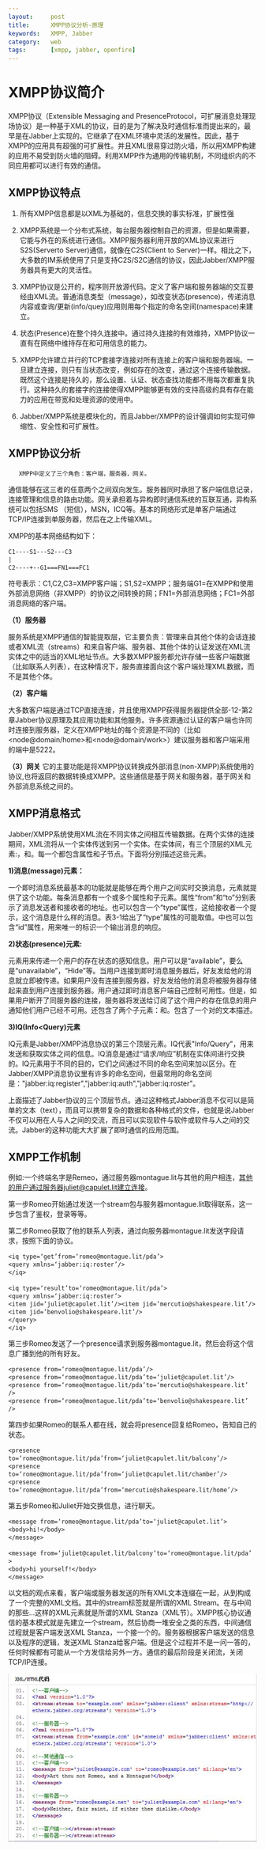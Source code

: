 ```yaml
---
layout:     post
title:      XMPP协议分析-原理 
keywords:   XMPP, Jabber
category:   web 
tags:		[xmpp, jabber, openfire]
---
```


# XMPP协议简介 #

XMPP协议（Extensible Messaging and PresenceProtocol，可扩展消息处理现场协议）是一种基于XML的协议，目的是为了解决及时通信标准而提出来的，最早是在Jabber上实现的。它继承了在XML环境中灵活的发展性。因此，基于XMPP的应用具有超强的可扩展性。并且XML很易穿过防火墙，所以用XMPP构建的应用不易受到防火墙的阻碍。利用XMPP作为通用的传输机制，不同组织内的不同应用都可以进行有效的通信。
 
## XMPP协议特点 ##

1. 所有XMPP信息都是以XML为基础的，信息交换的事实标准，扩展性强

2. XMPP系统是一个分布式系统，每台服务器控制自己的资源，但是如果需要，它能与外在的系统进行通信。XMPP服务器利用开放的XML协议来进行S2S(Serverto Server)通信，就像在C2S(Client to Server)一样。相比之下，大多数的IM系统使用了只是支持C2S/S2C通信的协议，因此Jabber/XMPP服务器具有更大的灵活性。

3. XMPP协议是公开的，程序则开放源代码。定义了客户端和服务器端的交互要经由XML流。普通消息类型（message），如改变状态(presence)，传递消息内容或查询/更新(info/quey)应用则用每个指定的命名空间(namespace)来建立。

4. 状态(Presence)在整个持久连接中。通过持久连接的有效维持，XMPP协议一直有在网络中维持存在和可用信息的能力。

5. XMPP允许建立并行的TCP套接字连接对所有连接上的客户端和服务器端。一旦建立连接，则只有当状态改变，例如存在的改变，通过这个连接传输数据。既然这个连接是持久的，那么设置、认证、状态查找功能都不用每次都重复执行。这种持久的套接字的连接使得XMPP能够更有效的支持高级的具有存在能力的应用在带宽和处理资源的使用中。

6. Jabber/XMPP系统是模块化的，而且Jabber/XMPP的设计强调如何实现可伸缩性、安全性和可扩展性。
 
## XMPP协议分析 ##

       XMPP中定义了三个角色：客户端，服务器，网关。
通信能够在这三者的任意两个之间双向发生。服务器同时承担了客户端信息记录，连接管理和信息的路由功能。网关承担着与异构即时通信系统的互联互通，异构系统可以包括SMS
（短信），MSN，ICQ等。基本的网络形式是单客户端通过TCP/IP连接到单服务器，然后在之上传输XML。
 
XMPP的基本网络结构如下：

    C1----S1---S2---C3
    |
    C2----+--G1===FN1===FC1

符号表示：C1,C2,C3=XMPP客户端；S1,S2=XMPP；服务端G1=在XMPP和使用外部消息网络（非XMPP）的协议之间转换的网；FN1=外部消息网络；FC1=外部消息网络的客户端。
 
**（1）服务器**

服务系统是XMPP通信的智能提取层，它主要负责：管理来自其他个体的会话连接或者XML流（streams）和来自客户端、服务器、其他个体的认证发送在XML流实体之中的适当的XML地址节点。大多数XMPP服务都允许存储一些客户端数据（比如联系人列表），在这种情况下，服务直接面向这个客户端处理XML数据，而不是其他个体。

**（2）客户端**

大多数客户端是通过TCP直接连接，并且使用XMPP获得服务器提供全部-12-第2章Jabber协议原理及其应用功能和其他服务。许多资源通过认证的客户端也许同时连接到服务器，定义在XMPP地址的每个资源是不同的（比如<node@domain/home>和<node@domain/work>）建议服务器和客户端采用的端中是5222。

**（3）网关**
它的主要功能是将XMPP协议转换成外部消息(non-XMPP)系统使用的协议,也将返回的数据转换成XMPP。这些通信是基于网关和服务器，基于网关和外部消息系统之间的。
 
## XMPP消息格式 ##

Jabber/XMPP系统使用XML流在不同实体之间相互传输数据。在两个实体的连接期间，XML流将从一个实体传送到另一个实体。在实体间，有三个顶层的XML元素:<message/>，<presence/>和<iq/>。每一个都包含属性和子节点。下面将分别描述这些元素。

**1)消息(message)元素：**

一个即时消息系统最基本的功能就是能够在两个用户之间实时交换消息，<message/>元素就提供了这个功能。每条消息都有一个或多个属性和子元素。属性“from”和“to”分别表示了消息发送者和接收者的地址。<message/>也可以包含一个“type”属性，这给接收者一个提示，这个消息是什么样的消息。表3-1给出了“type”属性的可能取值。<message/>中也可以包含“id”属性，用来唯一的标识一个输出消息的响应。

**2)状态(presence)元素:**

<presence/>元素用来传递一个用户的存在状态的感知信息。用户可以是“available”，要么是“unavailable”，“Hide”等。当用户连接到即时消息服务器后，好友发给他的消息就立即被传递。如果用户没有连接到服务器，好友发给他的消息将被服务器存储起来直到用户连接到服务器。用户通过即时消息客户端自己控制可用性。但是，如果用户断开了同服务器的连接，服务器将发送给订阅了这个用户的存在信息的用户通知他们用户已经不可用。<presence/>还包含了两个子元素：<show/>和<status/>。<status>包含了一个对<show/>的文本描述。

**3)IQ(Info<Query)元素**

IQ元素是Jabber/XMPP消息协议的第三个顶层元素。IQ代表"Info/Query"，用来发送和获取实体之间的信息。IQ消息是通过“请求/响应”机制在实体间进行交换的。IQ元素用于不同的目的，它们之间通过不同的命名空间来加以区分。在Jabber/XMPP消息协议里有许多的命名空间，但最常用的命名空间是："jabber:iq:register","jabber:iq:auth","jabber:iq:roster"。

上面描述了Jabber协议的三个顶层节点。通过这种格式Jabber消息不仅可以是简单的文本（text），而且可以携带复杂的数据和各种格式的文件，也就是说Jabber不仅可以用在人与人之间的交流，而且可以实现软件与软件或软件与人之间的交流。Jabber的这种功能大大扩展了即时通信的应用范围。

## XMPP工作机制 ##

例如:一个终端名字是Remeo，通过服务器montague.lit与其他的用户相连，其他的用户通过服务器juliet@capulet.lit建立连接。

第一步Romeo开始通过发送一个stream包与服务器montague.lit取得联系，这一步包含了鉴权，登录等等。

第二步Romeo获取了他的联系人列表，通过向服务器montague.lit发送<iq/>字段请求，按照下面的协议。

    <iq type=‘get’from=‘romeo@montague.lit/pda’>
    <query xmlns=‘jabber:iq:roster’/>
    </iq>

    <iq type=‘result’to=‘romeo@montague.lit/pda’>
    <query xmlns=‘jabber:iq:roster’>
    <item jid=‘juliet@capulet.lit’/><item jid=‘mercutio@shakespeare.lit’/>
    <item jid=‘benvolio@shakespeare.lit’/>
    </query>
    </iq>

第三步Romeo发送了一个presence请求到服务器montague.lit，然后会将这个信息广播到他的所有好友。

    <presence from=‘romeo@montague.lit/pda’/>
    <presence from=‘romeo@montague.lit/pda’to=‘juliet@capulet.lit’/>
    <presence from=‘romeo@montague.lit/pda’to=‘mercutio@shakespeare.lit’
    />
    <presence from=‘romeo@montague.lit/pda’to=‘benvolio@shakespeare.lit’
    />

第四步如果Romeo的联系人都在线，就会将presence回复给Romeo，告知自己的状态。

    <presence to=‘romeo@montague.lit/pda’from=‘juliet@capulet.lit/balcony’/>
    <presence to=‘romeo@montague.lit/pda’from=‘juliet@capulet.lit/chamber’/>
    <presence to=‘romeo@montague.lit/pda’from=‘mercutio@shakespeare.lit/home’/>

第五步Romeo和Juliet开始交换信息，进行聊天。
    
    <message from=‘romeo@montague.lit/pda’to=‘juliet@capulet.lit’>
    <body>hi!</body>
    </message>

    <message from=‘juliet@capulet.lit/balcony’to=‘romeo@montague.lit/pda’
  	> 
    <body>hi yourself!</body>
    </message>
 

以文档的观点来看，客户端或服务器发送的所有XML文本连缀在一起，从<stream>到</stream>构成了一个完整的XML文档。其中的stream标签就是所谓的XML Stream。在<stream>与</stream>中间的那些<message>...</message>这样的XML元素就是所谓的XML Stanza（XML节）。XMPP核心协议通信的基本模式就是先建立一个stream，然后协商一堆安全之类的东西，中间通信过程就是客户端发送XML Stanza，一个接一个的。服务器根据客户端发送的信息以及程序的逻辑，发送XML Stanza给客户端。但是这个过程并不是一问一答的，任何时候都有可能从一个方发信给另外一方。通信的最后阶段是</stream>关闭流，关闭TCP/IP连接。

![](/images/images/openfire/xmpp1.jpeg)